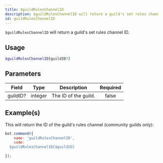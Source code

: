 ```yaml
---
title: $guildRulesChannelID
description: $guildRulesChannelID will return a guild's set rules channel ID.
id: guildRulesChannelID
---
```


`$guildRulesChannelID` will return a guild's set rules channel ID.

## Usage

```php
$guildRulesChannelID[guildID?]
```

## Parameters

| Field    | Type    | Description          | Required |
| -------- | ------- | -------------------- | :------: |
| guildID? | integer | The ID of the guild. |  false   |

## Example(s)

This will return the ID of the guild's rules channel (community guilds only):

```javascript
bot.command({
    name: 'guildRulesChannelID',
    code: `
  $guildRulesChannelID[$guildID]
  `
});
```
